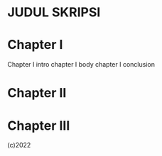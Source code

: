 JUDUL SKRIPSI
=============

# Chapter I
Chapter I intro
chapter I body
chapter I conclusion
# Chapter II
# Chapter III

(c)2022